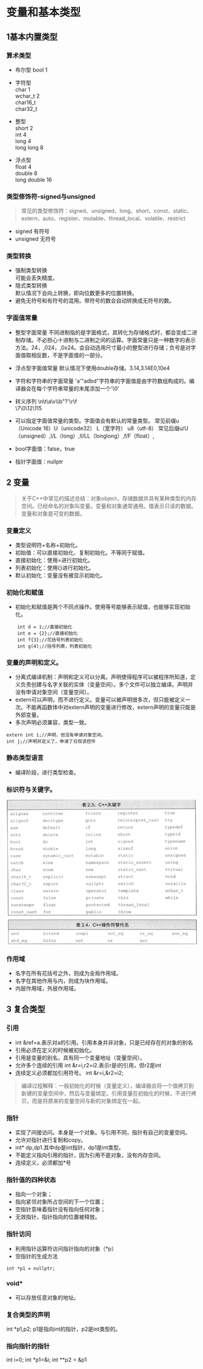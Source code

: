 # 变量和基本类型

## 1基本内置类型

### 算术类型

* 布尔型
bool 1  

* 字符型  
char 1  
wchar_t 2  
char16_t  
char32_t  

* 整型  
short 2  
int 4  
long 4  
long long 8  

* 浮点型  
float 4  
double 8  
long double 16  

### 类型修饰符-signed与unsigned
> 常见的类型修饰符：signed、unsigned、long、short、const、static、extern、auto、register、mutable、thread_local、volatile、restrict

* signed 有符号
* unsigned 无符号



### 类型转换
* 强制类型转换  
  可能会丢失精度。
* 隐式类型转换  
  默认情况下会向上转换，即向位数更多的位置转换。
* 避免无符号和有符号的混用。带符号的数会自动转换成无符号的数。

### 字面值常量

* 整型字面常量
  不同进制指的是字面格式，其转化为存储格式时，都会变成二进制存储。不必担心十进制与二进制之间的运算。字面常量只是一种数字的表示方法。24，,024，,0x24。会自动选用尺寸最小的整型进行存储；负号是对字面值取相反数，不是字面值的一部分。
* 浮点型字面值常量
  默认情况下使用double存储。3.14,3.14E0,10e4
* 字符和字符串的字面常量
  'a'"adbd"字符串的字面值是由字符数组构成的。编译器会在每个字符串常量的末尾添加一个'\0'
* 转义序列
  \n\t\a\v\\\b\"\?\'\r\f  
  \7\0\12\115
* 可以指定字面值常量的类型。字面值会有默认的常量类型。
  常见前缀u（Unicode 16）U（unicode32） L（宽字符） u8（utf-8）
  常见后缀u/U（unsigned）,l/L（long）,ll/LL（longlong）,f/F（float）,

* bool字面值：false，true
* 指针字面值：nullptr

## 2 变量

> 关于C++中常见的描述总结：对象object，存储数据并具有某种类型的内存空间。已经命名的对象叫变量。变量和对象通常通用。值表示只读的数据。变量和对象是可变的数据。

### 变量定义
* 类型说明符+名称+初始化。
* 初始值：可以直接初始化、复制初始化。不等同于赋值。
* 直接初始化：使用=进行初始化。
* 列表初始化：使用{}进行初始化。
* 默认初始化：变量没有被显示初始化。

### 初始化和赋值
* 初始化和赋值是两个不同点操作。使用等号能够表示赋值，也能够实现初始化。
```
    int d = 1;//直接初始化
    int e = {2};//直接初始化
    int f{3};//花括号列表初始化
    int g(4);//括号列表，列表初始化
```

### 变量的声明和定义。
* 分离式编译机制：声明和定义可以分离。声明使得程序可以被程序所知道，定义负责创建与名字关联的实体（变量空间）。多个文件可以独立编译。声明并没有申请对象空间（变量空间）。
* extern可以声明，而不进行定义。变量可以被声明很多次，但只能被定义一次。不能再函数体中对extern声明的变量进行修改，extern声明的变量只能是外部变量。
* 多次声明必须兼容，类型一致。
```
extern int i;//声明，但没有申请对象空间。
int j;//声明并定义了，申请了兑现该控件
```

### 静态类型语言
* 编译阶段，进行类型检查。

### 标识符与关键字。
![](2021-03-03-17-45-17.png)

### 作用域
* 名字在所有花括号之外，则成为全局作用域。
* 名字在其他作用与内，则成为块作用域。
* 内层作用域，外层作用域。

## 3 复合类型

### 引用

* int &ref=a.表示对a的引用。引用本身并非对象，只是已经存在的对象的别名
* 引用必须在定义的时候被初始化。
* 引用是变量的别名，具有同一个变量地址（变量空间）。
* 允许多个连续的引用
  int &r=i,r2=i2.表示r是i的引用，但r2是int
* 连续定义必须都加引用符号。
  int &r=i,&r2=i2;
> 编译过程解释：一般初始化的时候（变量定义），编译器会将一个值拷贝到新建的变量空间中，然后与变量绑定。引用变量在初始化的时候，不进行拷贝，而是将原来的变量空间与新的对象绑定在一起。


### 指针
* 实现了间接访问。本身是一个对象。与引用不同，指针有自己的变量空间。
* 允许对指针进行复制和copy。
* int* dp,dp1.其中dp是int指针，dp1是int类型。
* 不能定义指向引用的指针，因为引用不是对象，没有内存空间。
* 连续定义，必须都加*号
### 指针值的四种状态
* 指向一个对象；
* 指向紧邻对象所占空间的下一个位置；
* 空指针意味着指针没有指向任何对象；
* 无效指针，指针指向的位置被释放。

### 指针访问
* 利用指针运算符访问指针指向的对象（*p）
* 空指针的生成方法
```
int *p1 = nullptr;
```
### void*
* 可以存放任意对象的地址。

### 复合类型的声明

int *p1,p2;
p1是指向int的指针，p2是int类型的。

### 指向指针的指针

int i=0;
int *p1=&i;
int **p2 = &p1

